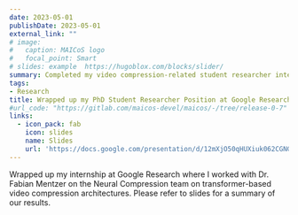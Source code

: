 ```yaml
---
date: 2023-05-01
publishDate: 2023-05-01
external_link: ""
# image:
#   caption: MAICoS logo
#   focal_point: Smart
# slides: example  https://hugoblox.com/blocks/slider/
summary: Completed my video compression-related student researcher internship with Dr. Fabian Mentzer.
tags:
- Research
title: Wrapped up my PhD Student Researcher Position at Google Research
#url_code: "https://gitlab.com/maicos-devel/maicos/-/tree/release-0-7"
links:
  - icon_pack: fab
    icon: slides
    name: Slides
    url: 'https://docs.google.com/presentation/d/12mXjO50qHUXiuk062CGNG6gNwtfHcO86uYLYbCLQmms/edit?usp=sharing&resourcekey=0-onMp2_GuNQTqEIEbvpB1AA'
---
```

Wrapped up my internship at Google Research where I worked with Dr. Fabian Mentzer on
the Neural Compression team on transformer-based video compression architectures. Please
refer to slides for a summary of our results.
